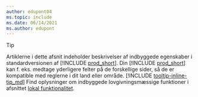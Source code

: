 ```yaml
---
author: edupont04
ms.topic: include
ms.date: 06/14/2021
ms.author: edupont
---
```

> [!TIP]
> Artiklerne i dette afsnit indeholder beskrivelser af indbyggede egenskaber i standardversionen af [!INCLUDE [prod_short](prod_short.md)]. Din [!INCLUDE [prod_short](prod_short.md)] kan f. eks. medtage yderligere felter på de forskellige sider, så de er kompatible med reglerne i dit land eller område. [!INCLUDE [tooltip-inline-tip_md](tooltip-inline-tip_md.md)] Find oplysninger om indbyggede lovgivningsmæssige funktioner i afsnittet [lokal funktionalitet](../about-localization.md).